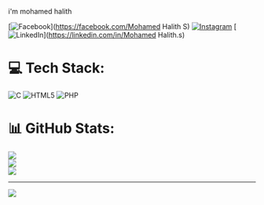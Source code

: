 
i'm mohamed halith

[![Facebook](https://img.shields.io/badge/Facebook-%231877F2.svg?logo=Facebook&logoColor=white)](https://facebook.com/Mohamed Halith S) [![Instagram](https://img.shields.io/badge/Instagram-%23E4405F.svg?logo=Instagram&logoColor=white)](https://instagram.com/md_halith.s) [![LinkedIn](https://img.shields.io/badge/LinkedIn-%230077B5.svg?logo=linkedin&logoColor=white)](https://linkedin.com/in/Mohamed Halith.s) 

# 💻 Tech Stack:
![C](https://img.shields.io/badge/c-%2300599C.svg?style=for-the-badge&logo=c&logoColor=white) ![HTML5](https://img.shields.io/badge/html5-%23E34F26.svg?style=for-the-badge&logo=html5&logoColor=white) ![PHP](https://img.shields.io/badge/php-%23777BB4.svg?style=for-the-badge&logo=php&logoColor=white)
# 📊 GitHub Stats:
![](https://github-readme-stats.vercel.app/api?username=mohamedhalith117&theme=dark&hide_border=false&include_all_commits=false&count_private=false)<br/>
![](https://github-readme-streak-stats.herokuapp.com/?user=mohamedhalith117&theme=dark&hide_border=false)<br/>
![](https://github-readme-stats.vercel.app/api/top-langs/?username=mohamedhalith117&theme=dark&hide_border=false&include_all_commits=false&count_private=false&layout=compact)

---
[![](https://visitcount.itsvg.in/api?id=mohamedhalith117&icon=0&color=0)](https://visitcount.itsvg.in)

<!-- Proudly created with GPRM ( https://gprm.itsvg.in ) -->
